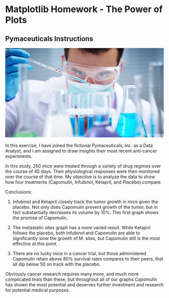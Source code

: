 # Matplotlib Homework - The Power of Plots

## Pymaceuticals Instructions

![Laboratory](Images/Laboratory.jpg)

In this exercise, I have joined the fictional Pymaceuticals, Inc. as a Data Analyst, and I am assigned to draw insights their most recent anti-cancer experiments.

In this study, 250 mice were treated through a variety of drug regimes over the course of 45 days. Their physiological responses were then monitored over the course of that time. My objective is to analyze the data to show how four treatments (Capomulin, Infubinol, Ketapril, and Placebo) compare.

Conclusions:

1. Infubinol and Ketapril closely track the tumor growth in mice given the placebo. Not only does Capomulin prevent growth of the tumor, but in fact substantially decreases its volume by 10%. This first graph shows the promise of Capomulin.

2. The metastatic sites graph has a more varied result. While Ketapril follows the placebo, both Infubinol and Capomulin are able to significantly slow the growth of M. sites, but Capomulin still is the most effective at this point. 

3. There are no lucky mice in a cancer trial, but those administered Capomulin retain above 80% survival rates compares to their peers, that all dip below 50 on track with the placebo. 

Obviously cancer research requires many more, and much more complicated tests than these, but throughout all of our graphs Capomulin has shown the most potential and deserves further investment and research for potential medical purposes. 
